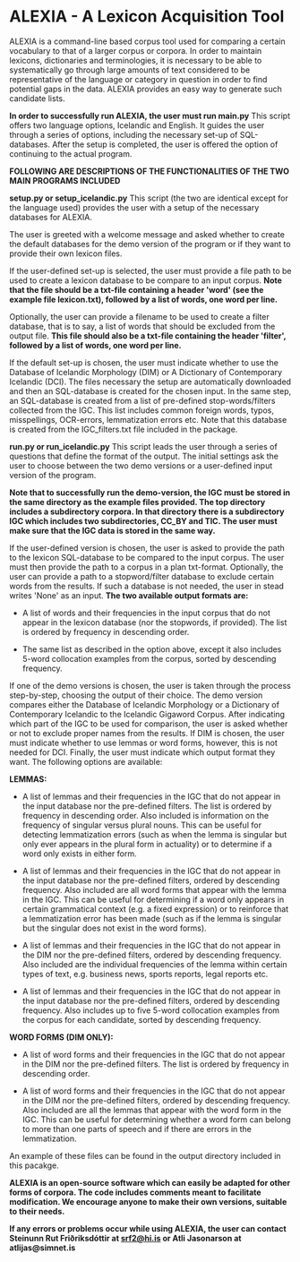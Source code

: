 # ALEXIA - A Lexicon Acquisition Tool

ALEXIA is a command-line based corpus tool used for comparing a certain
vocabulary to that of a larger corpus or corpora. In order to maintain 
lexicons, dictionaries and terminologies, it is necessary to be able 
to systematically go through large amounts of text considered to be 
representative of the language or category in question in order to find
potential gaps in the data. ALEXIA provides an easy way to generate such 
candidate lists. 

**In order to successfully run ALEXIA, the user must run main.py**
This script offers two language options, Icelandic and English. It guides 
the user through a series of options, including the necessary set-up of 
SQL-databases. After the setup is completed, the user is offered the option
of continuing to the actual program. 

**FOLLOWING ARE DESCRIPTIONS OF THE FUNCTIONALITIES OF THE TWO MAIN PROGRAMS INCLUDED**

**setup.py or setup_icelandic.py**
This script (the two are identical except for the language used) provides the 
user with a setup of the necessary databases for ALEXIA.

The user is greeted with a welcome message and asked whether to create
the default databases for the demo version of the program or if they 
want to provide their own lexicon files. 

If the user-defined set-up is selected, the user must provide a file path
to be used to create a lexicon database to be compare to an input corpus. 
**Note that the file should be a txt-file containing a header 'word' 
(see the example file lexicon.txt), followed by a list of words, one 
word per line.**  

Optionally, the user can provide a filename to be used to create a filter 
database, that is to say, a list of words that should be excluded
from the output file. **This file should also be a txt-file containing 
the header 'filter', followed by a list of words, one word per line.**

If the default set-up is chosen, the user must indicate whether to
use the Database of Icelandic Morphology (DIM) or A Dictionary of
Contemporary Icelandic (DCI). The files necessary the setup are 
automatically downloaded and then an SQL-database is created for the 
chosen input. In the same step, an SQL-database is created from 
a list of pre-defined stop-words/filters collected from the IGC. 
This list includes common foreign words, typos, misspellings, 
OCR-errors, lemmatization errors etc. Note that this database is 
created from the IGC_filters.txt file included in the package. 

**run.py or run_icelandic.py**
This script leads the user through a series of questions that define
the format of the output. The initial settings ask the user to choose
between the two demo versions or a user-defined input version of the 
program. 

**Note that to successfully run the demo-version, the IGC must be stored
in the same directory as the example files provided. The top directory
includes a subdirectory corpora. In that directory there is a subdirectory
IGC which includes two subdirectories, CC_BY and TIC. The user must make 
sure that the IGC data is stored in the same way.**

If the user-defined version is chosen, the user is asked to provide 
the path to the lexicon SQL-database to be compared to the input corpus. 
The user must then provide the path to a corpus in a plan txt-format.
Optionally, the user can provide a path to a stopword/filter database
to exclude certain words from the results. If such a database is not
needed, the user in stead writes 'None' as an input. **The two available
output formats are:**
 
- A list of words and their frequencies in the input corpus that do 
not appear in the lexicon database (nor the stopwords, if provided). 
The list is ordered by frequency in descending order. 

- The same list as described in the option above, except it also 
includes 5-word collocation examples from the corpus, sorted by
descending frequency. 

If one of the demo versions is chosen, the user is taken through the process
step-by-step, choosing the output of their choice. The demo version
compares either the Database of Icelandic Morphology or a Dictionary of 
Contemporary Icelandic to the Icelandic Gigaword Corpus. After indicating 
which part of the IGC to be used for comparison, the user is asked whether 
or not to exclude proper names from the results. If DIM is chosen, the user 
must indicate whether to use lemmas or word forms, however, this is not needed
for DCI. Finally, the user must indicate which output format they want. 
The following options are available: 

**LEMMAS:** 
- A list of lemmas and their frequencies in the IGC that do not appear 
in the input database nor the pre-defined filters. The list is ordered by 
frequency in descending order. Also included is information on the frequency of 
singular versus plural nouns. This can be useful for detecting lemmatization
errors (such as when the lemma is singular but only ever appears in the plural
form in actuality) or to determine if a word only exists in either form. 

- A list of lemmas and their frequencies in the IGC that do not appear in 
the input database nor the pre-defined filters, ordered by descending frequency. 
Also included are all word forms that appear with the lemma in the IGC. This can
be useful for determining if a word only appears in certain grammatical context 
(e.g. a fixed expression) or to reinforce that a lemmatization error has been 
made (such as if the lemma is singular but the singular does not exist in the
word forms).  

- A list of lemmas and their frequencies in the IGC that do not appear in the
DIM nor the pre-defined filters, ordered by descending frequency. Also included 
are the individual frequencies of the lemma within certain types of text, e.g. 
business news, sports reports, legal reports etc. 

- A list of lemmas and their frequencies in the IGC that do not appear in the
input database nor the pre-defined filters, ordered by descending frequency. 
Also includes up to five 5-word collocation examples from the corpus for each 
candidate, sorted by descending frequency. 

**WORD FORMS (DIM ONLY):**
- A list of word forms and their frequencies in the IGC that do not appear
in the DIM nor the pre-defined filters. The list is ordered by frequency in 
descending order. 

- A list of word forms and their frequencies in the IGC that do not appear
in the DIM nor the pre-defined filters, ordered by descending frequency. Also
included are all the lemmas that appear with the word form in the IGC. This 
can be useful for determining whether a word form can belong to more than one
parts of speech and if there are errors in the lemmatization. 

An example of these files can be found in the output directory included in 
this pacakge. 

**ALEXIA is an open-source software which can easily be adapted for other
forms of corpora. The code includes comments meant to facilitate modification. 
We encourage anyone to make their own versions, suitable to their needs.**

__If any errors or problems occur while using ALEXIA, the user can contact Steinunn
Rut Friðriksdóttir at srf2@hi.is or Atli Jasonarson at atlijas@simnet.is__
